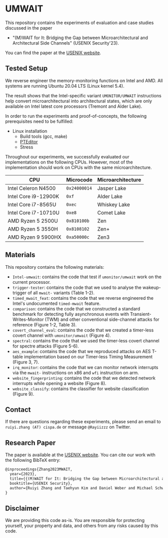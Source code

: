 # UMWAIT
This repository contains the experiments of evaluation and case studies discussed in the paper 
* "(M)WAIT for It: Bridging the Gap between Microarchitectural and Architectural Side Channels" (USENIX Security'23). 

You can find the paper at the [USENIX website](https://publications.cispa.saarland/3769/1/mwait_sec23.pdf).


## Tested Setup
We reverse engineer the memory-monitoring functions on Intel and AMD. 
All systems are running Ubuntu 20.04 LTS (Linux kernel 5.4).

The result shows that the Intel-specific variant `UMONITOR/UMWAIT` instructions help convert microarchitectural into architectural states, which are only available on Intel latest core processors (Tremont and Alder Lake). 

In order to run the experiments and proof-of-concepts, the following prerequisites need to be fulfilled:

* Linux installation
  * Build tools (gcc, make)
  * [PTEditor](https://github.com/misc0110/PTEditor/)
  * Stress
  
Throughout our experiments, we successfully evaluated our implementations on the following CPUs. However, most of the implementation should work on CPUs with the same microarchitecture.

| CPU                          | Microcode    | Microarchitecture |
| ---------------------------- | -----------  | ----------------- |
| Intel Celeron N4500          | `0x24000014` | Jasper Lake       |
| Intel Core i9-12900K         | `0xf`        | Alder Lake        |
| Intel Core i7-8565U          | `0xec`       | Whiskey Lake      |
| Intel Core i7-10710U         | `0xe8`       | Comet Lake        |
| AMD Ryzen 5 2500U            | `0x810100b`  | Zen               |
| AMD Ryzen 5 3550H            | `0x8108102`  | Zen+              |
| AMD Ryzen 9 5900HX           | `0xa50000c`  | Zen3              |


## Materials
This repository contains the following materials:

* `Intel-umwait`: contains the code that test if `umonitor/umwait` work on the current processor.
* `trigger-tester`: contains the code that we used to analyse the wakeup-trigger of all `mwait-` variants (Table 1-2).
* `timed_mwait_feat`: contains the code that we reverse engineered the Intel's undocumented `timed-mwait` feature.
* `comparison`: contains the code that we constructed a standard benchmark for detecting fully asynchronous events with Transient-Writes-Monitor (TWM) and other conventional side-channel attacks for reference (Figure 1-2, Table 3).
* `covert_channel_eval`: contains the code that we created a timer-less covert channel with `umonitor/umwait` (Figure 4).
* `spectral`: contains the code that we used the timer-less covert channel for spectre attacks (Figure 5-6).
* `aes_example`: contains the code that we reproduced attacks on AES T-table implementation based on our Timer-less Timing Measurement (Figure 3, 7).
* `irq_monitor`: contains the code that we can monitor network interrupts via the `mwait-` instructions on x86 and `wfi` instruction on arm.
* `website_fingerprinting`: contains the code that we detected network interrupts while opening a website (Figure 8).
* `website_classify`: contains the classifier for website classification (Figure 9).

## Contact
If there are questions regarding these experiments, please send an email to `ruiyi.zhang (AT) cispa.de` or message `@Rayiizzz` on Twitter.

## Research Paper
The paper is available at the [USENIX website](https://www.usenix.org/conference/usenixsecurity23). 
You can cite our work with the following BibTeX entry:
```latex
@inproceedings{Zhang2023MWAIT,
  year={2023},
  title={{(M)WAIT for It: Bridging the Gap between Microarchitectural and Architectural Side Channels}},
  booktitle={USENIX Security},
  author={Ruiyi Zhang and Taehyun Kim and Daniel Weber and Michael Schwarz}
}
```

## Disclaimer
We are providing this code as-is. 
You are responsible for protecting yourself, your property and data, and others from any risks caused by this code. 